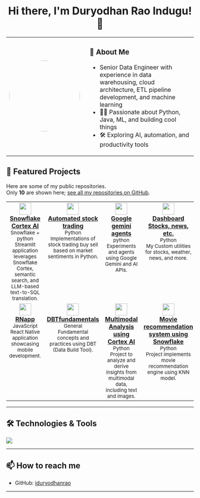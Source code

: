 <h1 align="center">Hi there, I'm Duryodhan Rao Indugu! 👋</h1>
<table>
  <tr>
    <td width="200">
      <a href="https://github.com/iduryodhanrao">
        <img src="https://avatars.githubusercontent.com/u/63735933?v=4" width="190" style="border-radius:50%" />
      </a>
    </td>
    <td>
      <h3>🚀 About Me</h3>
      <ul>
        <li>Senior Data Engineer with experience in data warehousing, cloud architecture, ETL pipeline development, and machine learning</li>
        <li>👨‍💻 Passionate about Python, Java, ML, and building cool things</li>
        <li>🛠️ Exploring AI, automation, and productivity tools</li>
      </ul>
    </td>
  </tr>
</table>


## 🌟 Featured Projects

Here are some of my public repositories.  
Only **10** are shown here; [see all my repositories on GitHub](https://github.com/search?q=user:iduryodhanrao&sort=updated&order=desc&type=repositories).

<table>
  <tr>
    <td align="center" valign="top">
      <a href="https://github.com/iduryodhanrao/snowflake/tree/main/agents-using-snowflake-cortex-ai">
        <img src="https://skillicons.dev/icons?i=python" width="32" />
        <br/>
        <b>Snowflake Cortex AI</b>
      </a>
      <br/>
      <sub>Snowflake + python</sub>
      <br/>
      <sup>Streamlit application leverages Snowflake Cortex, semantic search, and LLM-based text-to-SQL translation. </sup>
    </td>
    <td align="center" valign="top">
      <a href="https://github.com/iduryodhanrao/stocktrading">
        <img src="https://skillicons.dev/icons?i=python" width="32" />
        <br/>
        <b> Automated stock trading </b>
      </a>
      <br/>
      <sub>Python</sub>
      <br/>
      <sup>Implementations of stock trading buy sell based on market sentiments in Python.</sup>
    </td>
    <td align="center" valign="top">
      <a href="https://github.com/iduryodhanrao/google-gemini-agents">
        <img src="https://skillicons.dev/icons?i=bots" width="32" />
        <br/>
        <b>Google gemini agents</b>
      </a>
      <br/>
      <sub>python</sub>
      <br/>
      <sup>Experiments and agents using Google Gemini and AI APIs.</sup>
    </td>
    <td align="center" valign="top">
      <a href="https://github.com/iduryodhanrao/my-quick-tools">
        <img src="https://skillicons.dev/icons?i=python" width="32" />
        <br/>
        <b>Dashboard Stocks, news, etc.  </b>
      </a>
      <br/>
      <sub>Python</sub>
      <br/>
      <sup> My Custom utilities for stocks, weather, news, and more.</sup>
    </td>
    <td align="center" valign="top">
      <a href="https://github.com/iduryodhanrao/MLOPS">
        <img src="https://skillicons.dev/icons?i=python" width="32" />
        <br/>
        <b>MLOPS</b>
      </a>
      <br/>
      <sub>Python</sub>
      <br/>
      <sup>Machine Learning Operations: MLOps best practices and projects.</sup>
    </td>
  </tr>
  <tr>
    <td align="center" valign="top">
      <a href="https://github.com/iduryodhanrao/RNapp">
        <img src="https://skillicons.dev/icons?i=javascript" width="32" />
        <br/>
        <b>RNapp</b>
      </a>
      <br/>
      <sub>JavaScript</sub>
      <br/>
      <sup>React Native application showcasing mobile development.</sup>
    </td>
    <td align="center" valign="top">
      <a href="https://github.com/iduryodhanrao/DBTfundamentals">
        <img src="https://skillicons.dev/icons?i=github" width="32" />
        <br/>
        <b>DBTfundamentals</b>
      </a>
      <br/>
      <sub>General</sub>
      <br/>
      <sup>Fundamental concepts and practices using DBT (Data Build Tool).</sup>
    </td>
    <td align="center" valign="top">
      <a href="https://github.com/iduryodhanrao/snowflake/tree/main/cortex-aisql">
        <img src="https://skillicons.dev/icons?i=python" width="32" />
        <br/>
        <b>Multimodal Analysis using Cortex AI</b>
      </a>
      <br/>
      <sub>Python</sub>
      <br/>
      <sup> Project to analyze and derive insights from multimodal data, including text and images. </sup>
    </td>
    <td align="center" valign="top">
      <a href="https://github.com/iduryodhanrao/snowflake/tree/main/knn-recommendation-model">
        <img src="https://skillicons.dev/icons?i=python" width="32" />
        <br/>
        <b>Movie recommendation system using Snowflake </b>
      </a>
      <br/>
      <sub>Python</sub>
      <br/>
      <sup> Project implements movie recommendation engine using KNN model. </sup>
    </td>
    <td align="center" valign="top">
      <a href="https://github.com/iduryodhanrao/androidpuzzlegame">
        <img src="https://skillicons.dev/icons?i=java" width="32" />
        <br/>
        <b>androidpuzzlegame</b>
      </a>
      <br/>
      <sub>Java</sub>
      <br/>
      <sup>Flipping tile puzzle game built in Android Studio.</sup>
    </td>
  </tr>
</table>

---

## 🛠️ Technologies & Tools

<img src="https://skillicons.dev/icons?i=python,java,aws,docker,c,fastapi,gcp,kafka,kubernetes,linux,bots,js,git,github,androidstudio,snowflake,dbtlabs,tableau" />

---

## 📫 How to reach me

- GitHub: [iduryodhanrao](https://github.com/iduryodhanrao)

---

